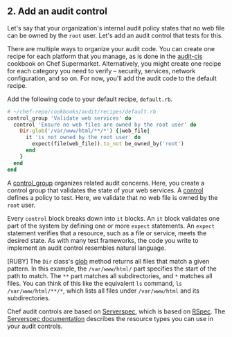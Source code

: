 ## 2. Add an audit control

Let's say that your organization's internal audit policy states that no web file can be owned by the `root` user. Let's add an audit control that tests for this.

There are multiple ways to organize your audit code. You can create one recipe for each platform that you manage, as is done in the [audit-cis](https://supermarket.chef.io/cookbooks/audit-cis) cookbook on Chef Supermarket. Alternatively, you might create one recipe for each category you need to verify &ndash; security, services, network configuration, and so on. For now, you'll add the audit code to the default recipe.

Add the following code to your default recipe, <code class="file-path">default.rb</code>.

```ruby
# ~/chef-repo/cookbooks/audit/recipes/default.rb
control_group 'Validate web services' do
  control 'Ensure no web files are owned by the root user' do
    Dir.glob('/var/www/html/**/*') {|web_file|
      it 'is not owned by the root user' do
        expect(file(web_file)).to_not be_owned_by('root')
      end
    }
  end
end
```

A [control_group](https://docs.chef.io/dsl_recipe.html#control-group) organizes related audit concerns. Here, you create a control group that validates the state of your web services. A [control](https://docs.chef.io/dsl_recipe.html#control) defines a policy to test. Here, we validate that no web file is owned by the `root` user.

Every `control` block breaks down into `it` blocks. An `it` block validates one part of the system by defining one or more `expect` statements. An `expect` statement verifies that a resource, such as a file or service, meets the desired state. As with many test frameworks, the code you write to implement an audit control resembles natural language.

[RUBY] The `Dir` class's [glob](http://ruby-doc.org/core-2.2.0/Dir.html#method-c-glob) method returns all files that match a given pattern. In this example, the `/var/www/html/` part specifies the start of the path to match. The `**` part matches all subdirectories, and `*` matches all files. You can think of this like the equivalent `ls` command, `ls /var/www/html/**/*`, which lists all files under <code class="file-path">/var/www/html</code> and its subdirectories.

Chef audit controls are based on [Serverspec](http://serverspec.org), which is based on [RSpec](http://rspec.info). The [Serverspec documentation](http://serverspec.org/resource_types.html) describes the resource types you can use in your audit controls.
